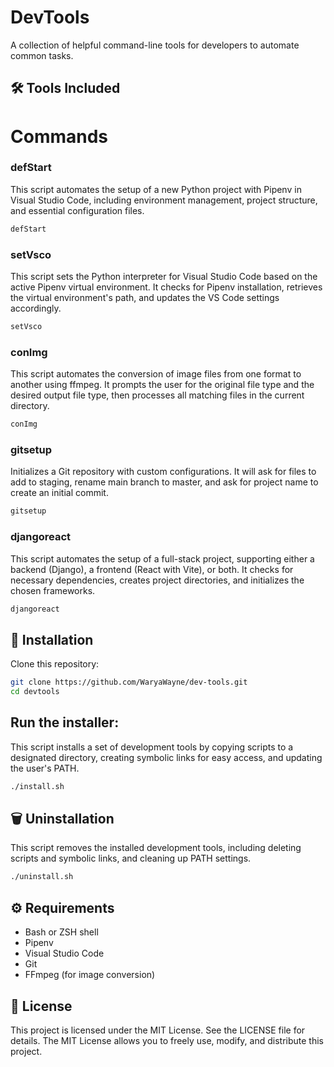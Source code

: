 # DevTools
A collection of helpful command-line tools for developers to automate common tasks.

## 🛠 Tools Included

# Commands

### defStart 
This script automates the setup of a new Python project with Pipenv in Visual Studio Code, including environment management, project structure, and essential configuration files.
```bash
defStart
```

### setVsco
This script sets the Python interpreter for Visual Studio Code based on the active Pipenv virtual environment. It checks for Pipenv installation, retrieves the virtual environment's path, and updates the VS Code settings accordingly.
```bash
setVsco
```

### conImg
This script automates the conversion of image files from one format to another using ffmpeg. It prompts the user for the original file type and the desired output file type, then processes all matching files in the current directory.
```bash
conImg
```

### gitsetup
Initializes a Git repository with custom configurations. It will ask for files to add to staging, rename main branch to master, and ask for project name to create an initial commit. 
```bash
gitsetup
```

### djangoreact
This script automates the setup of a full-stack project, supporting either a backend (Django), a frontend (React with Vite), or both. It checks for necessary dependencies, creates project directories, and initializes the chosen frameworks.
```bash
djangoreact
```

## 🚀 Installation
Clone this repository:
```bash
git clone https://github.com/WaryaWayne/dev-tools.git
cd devtools
```

## Run the installer:
This script installs a set of development tools by copying scripts to a designated directory, creating symbolic links for easy access, and updating the user's PATH.
```bash
./install.sh
```

## 🗑 Uninstallation
This script removes the installed development tools, including deleting scripts and symbolic links, and cleaning up PATH settings.
```bash
./uninstall.sh
```

## ⚙️ Requirements
- Bash or ZSH shell
- Pipenv
- Visual Studio Code
- Git
- FFmpeg (for image conversion)

## 📝 License
This project is licensed under the MIT License. See the LICENSE file for details. The MIT License allows you to freely use, modify, and distribute this project.
